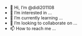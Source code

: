 - 👋 Hi, I’m @didi201108
- 👀 I’m interested in ...
- 🌱 I’m currently learning ...
- 💞️ I’m looking to collaborate on ...
- 📫 How to reach me ...

<!---
didi201108/didi201108 is a ✨ special ✨ repository because it's `README.md` (this file) appears on your GitHub profile.
You can click the Preview link to take a look at your changes.
--->
